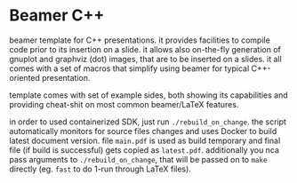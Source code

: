 Beamer C++
==========

beamer template for C++ presentations. it provides facilities to compile code
prior to its insertion on a slide. it allows also on-the-fly generation of
gnuplot and graphviz (dot) images, that are to be inserted on a slides.
it all comes with a set of macros that simplify using beamer for typical C++-oriented
presentation.

template comes with set of example sides, both showing its capabilities and
providing cheat-shit on most common beamer/LaTeX features.

in order to used containerized SDK, just run `./rebuild_on_change`.
the script automatically monitors for source files changes and uses Docker to build latest document version.
file `main.pdf` is used as build temporary and final file (if build is successful) gets copied as `latest.pdf`.
additionally you nca pass arguments to `./rebuild_on_change`, that will be passed on to `make` directly (eg. `fast` to do 1-run through LaTeX files).
